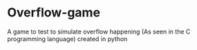 # Overflow-game
A game to test to simulate overflow happening (As seen in the C programming language) created in python
